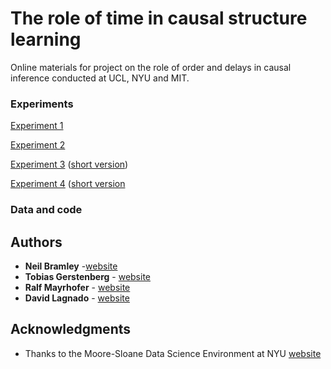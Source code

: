 # The role of time in causal structure learning

Online materials for project on the role of order and delays in causal inference conducted at UCL, NYU and MIT.

### Experiments

[Experiment 1](https://neilrbramley.com/experiments/cati/cati_2.html)

[Experiment 2](https://neilrbramley.com/experiments/cati/cati_5.html)

[Experiment 3](https://neilrbramley.com/experiments/cati/cati/cati_6/cati_6.html)
([short version](https://neilrbramley.com/experiments/cati/cati/cati_6/cati_6_short.html))

[Experiment 4](https://neilrbramley.com/experiments/cati/cati/cati_7/cati_7.html)
([short version](https://neilrbramley.com/experiments/cati/cati/cati_7/cati_7_short.html)

### Data and code


## Authors

* **Neil Bramley** -[website](https://neilrbramley.com)
* **Tobias Gerstenberg** - [website](http://web.mit.edu/tger/www/)
* **Ralf Mayrhofer** - [website](https://www.psych.uni-goettingen.de/mayrhofer)
* **David Lagnado** - [website](http://www.ucl.ac.uk/lagnado-lab/david_lagnado.html)



## Acknowledgments

* Thanks to the Moore-Sloane Data Science Environment at NYU [website](https://cds.nyu.edu/mooresloan/)
